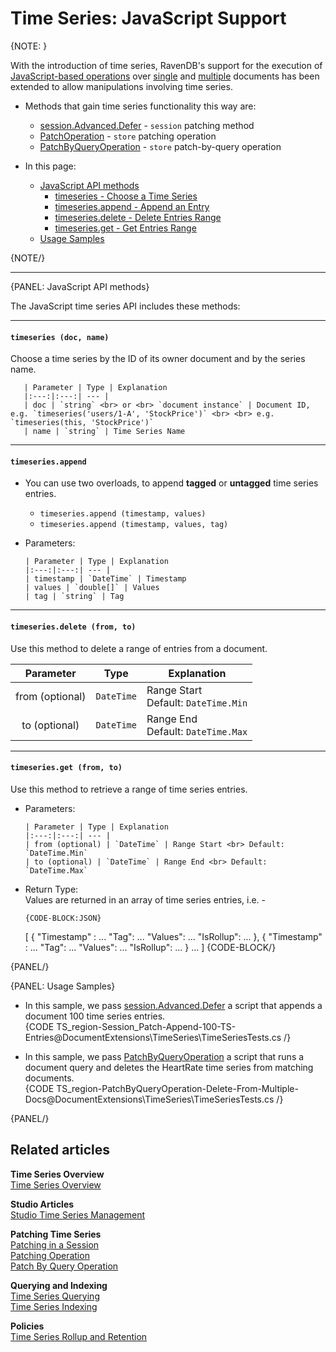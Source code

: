 ﻿# Time Series: JavaScript Support

{NOTE: }

With the introduction of time series, RavenDB's support for the execution 
of [JavaScript-based operations](../../../server/kb/JavaScript-engine) 
over [single](../../../client-api/operations/patching/single-document#patching-how-to-perform-single-document-patch-operations) 
and [multiple](../../../client-api/operations/patching/set-based) 
documents has been extended to allow manipulations involving time series.  

* Methods that gain time series functionality this way are:  
  * [session.Advanced.Defer](../../../document-extensions/timeseries/client-api/session/patch) - 
    `session` patching method  
  * [PatchOperation](../../../document-extensions/timeseries/client-api/operations/patch#patchoperation) - 
    `store` patching operation  
  * [PatchByQueryOperation](../../../document-extensions/timeseries/client-api/operations/patch#patchbyqueryoperation) - 
    `store` patch-by-query operation  

* In this page:  
  * [JavaScript API methods](../../../document-extensions/timeseries/client-api/javascript-support#javascript-api-methods)  
     * [timeseries - Choose a Time Series](../../../document-extensions/timeseries/client-api/javascript-support#section)  
     * [timeseries.append - Append an Entry](../../../document-extensions/timeseries/client-api/javascript-support#section-1)  
     * [timeseries.delete - Delete Entries Range](../../../document-extensions/timeseries/client-api/javascript-support#section-2)  
     * [timeseries.get - Get Entries Range](../../../document-extensions/timeseries/client-api/javascript-support#section-3)  
  * [Usage Samples](../../../document-extensions/timeseries/client-api/javascript-support#usage-samples)  

{NOTE/}

---

{PANEL: JavaScript API methods}

The JavaScript time series API includes these methods:  

---

#### `timeseries (doc, name)`  

Choose a time series by the ID of its owner document and by the series name.  

       | Parameter | Type | Explanation 
       |:---:|:---:| --- |
       | doc | `string` <br> or <br> `document instance` | Document ID, e.g. `timeseries('users/1-A', 'StockPrice')` <br> <br> e.g. `timeseries(this, 'StockPrice')`  
       | name | `string` | Time Series Name  

---

#### `timeseries.append`  

* You can use two overloads, to append **tagged** or **untagged** time series entries.  
   * `timeseries.append (timestamp, values)`  
   * `timeseries.append (timestamp, values, tag)`

* Parameters:  

      | Parameter | Type | Explanation
      |:---:|:---:| --- |
      | timestamp | `DateTime` | Timestamp 
      | values | `double[]` | Values 
      | tag | `string` | Tag 

---

#### `timeseries.delete (from, to)`  

Use this method to delete a range of entries from a document.  

| Parameter | Type | Explanation 
|:---:|:---:| --- |
| from (optional) | `DateTime` | Range Start <br> Default: `DateTime.Min` 
| to (optional) | `DateTime` | Range End <br> Default: `DateTime.Max` 

---

#### `timeseries.get (from, to)`  

Use this method to retrieve a range of time series entries.  

* Parameters:  

      | Parameter | Type | Explanation 
      |:---:|:---:| --- |
      | from (optional) | `DateTime` | Range Start <br> Default: `DateTime.Min` 
      | to (optional) | `DateTime` | Range End <br> Default: `DateTime.Max` 

* Return Type:  
  Values are returned in an array of time series entries, i.e. -

      {CODE-BLOCK:JSON}
  [
	{
		"Timestamp" : ...
		"Tag": ...
		"Values": ...
		"IsRollup": ...
	},
	{
		"Timestamp" : ...
		"Tag": ...
		"Values": ...
		"IsRollup": ...
	}
	...
  ]
  {CODE-BLOCK/}

{PANEL/}

{PANEL: Usage Samples}

* In this sample, we pass [session.Advanced.Defer](../../../document-extensions/timeseries/client-api/session/patch) 
  a script that appends a document 100 time series entries.  
  {CODE TS_region-Session_Patch-Append-100-TS-Entries@DocumentExtensions\TimeSeries\TimeSeriesTests.cs /}


* In this sample, we pass [PatchByQueryOperation](../../../document-extensions/timeseries/client-api/operations/patch#patchbyqueryoperation) 
  a script that runs a document query and deletes the HeartRate time series from matching documents.  
   {CODE TS_region-PatchByQueryOperation-Delete-From-Multiple-Docs@DocumentExtensions\TimeSeries\TimeSeriesTests.cs /}  

{PANEL/}

## Related articles

**Time Series Overview**  
[Time Series Overview](../../../document-extensions/timeseries/overview)  

**Studio Articles**  
[Studio Time Series Management](../../../studio/database/document-extensions/time-series)  

**Patching Time Series**  
[Patching in a Session](../../../document-extensions/timeseries/client-api/session/patch)  
[Patching Operation](../../../document-extensions/timeseries/client-api/operations/patch#patchoperation)  
[Patch By Query Operation](../../../document-extensions/timeseries/client-api/operations/patch#patchbyqueryoperation)  

**Querying and Indexing**  
[Time Series Querying](../../../document-extensions/timeseries/querying/overview-and-syntax)  
[Time Series Indexing](../../../document-extensions/timeseries/indexing)  

**Policies**  
[Time Series Rollup and Retention](../../../document-extensions/timeseries/rollup-and-retention)  
